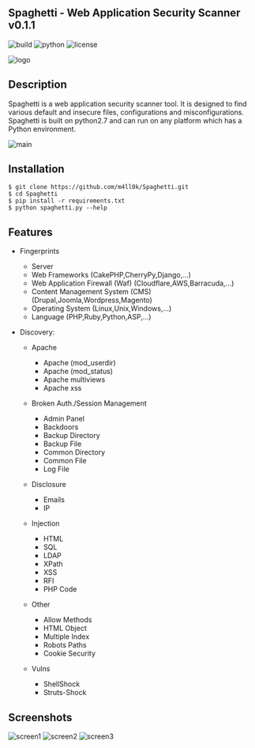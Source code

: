 ## Spaghetti - Web Application Security Scanner v0.1.1
![build](https://img.shields.io/badge/build-passing-green.svg) ![python](https://img.shields.io/badge/python-2.7-green.svg)  ![license](https://img.shields.io/badge/License-GPLv3-brightgreen.svg)

![logo](https://raw.githubusercontent.com/m4ll0k/Spaghetti/master/screens/logo.png)

## Description
Spaghetti is a web application security scanner tool. It is designed to find various default and insecure files, configurations and misconfigurations. Spaghetti is built on python2.7 and can run on any platform which has a Python environment.

![main](https://raw.githubusercontent.com/m4ll0k/Spaghetti/master/screens/screen1.png)

## Installation
```
$ git clone https://github.com/m4ll0k/Spaghetti.git
$ cd Spaghetti 
$ pip install -r requirements.txt
$ python spaghetti.py --help
```

## Features
- Fingerprints
  - Server
  - Web Frameworks (CakePHP,CherryPy,Django,...)
  - Web Application Firewall (Waf) (Cloudflare,AWS,Barracuda,...)
  - Content Management System (CMS) (Drupal,Joomla,Wordpress,Magento)
  - Operating System (Linux,Unix,Windows,...)
  - Language (PHP,Ruby,Python,ASP,...)

- Discovery:
  
  - Apache
    - Apache (mod_userdir)
    - Apache (mod_status)
    - Apache multiviews
    - Apache xss
  
  - Broken Auth./Session Management
    - Admin Panel
    - Backdoors
    - Backup Directory
    - Backup File
    - Common Directory
    - Common File
    - Log File
  
  - Disclosure
    - Emails
    - IP
  
  - Injection
    - HTML
    - SQL 
    - LDAP 
    - XPath
    - XSS
    - RFI
    - PHP Code
    
  - Other
    - Allow Methods
    - HTML Object
    - Multiple Index
    - Robots Paths
    - Cookie Security
    
  - Vulns
    - ShellShock
    - Struts-Shock

## Screenshots
![screen1](https://github.com/m4ll0k/Spaghetti/blob/master/screenshots/screenshot_1.png)
![screen2](https://github.com/m4ll0k/Spaghetti/blob/master/screenshots/screenshot_2.png)
![screen3](https://github.com/m4ll0k/Spaghetti/blob/master/screenshots/screenshot_3.png)
